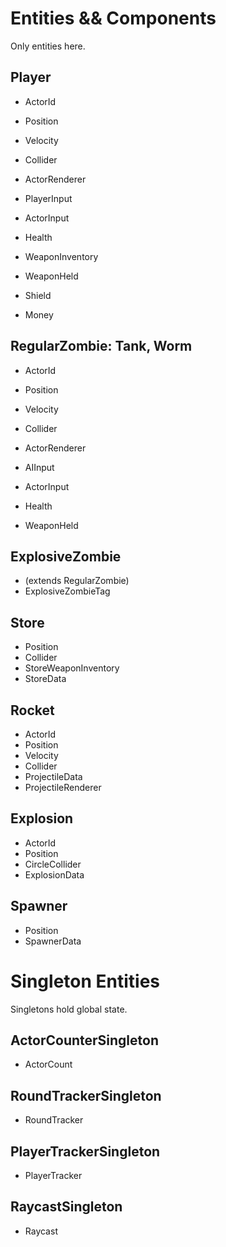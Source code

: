 
# Entities && Components

Only entities here.

## Player
* ActorId
* Position
* Velocity
* Collider
* ActorRenderer

* PlayerInput
* ActorInput
* Health
* WeaponInventory
* WeaponHeld

* Shield
* Money

## RegularZombie: Tank, Worm
* ActorId
* Position
* Velocity
* Collider
* ActorRenderer

* AIInput
* ActorInput
* Health
* WeaponHeld

## ExplosiveZombie
* (extends RegularZombie)
* ExplosiveZombieTag

## Store
* Position
* Collider
* StoreWeaponInventory
* StoreData

## Rocket
* ActorId
* Position
* Velocity
* Collider
* ProjectileData
* ProjectileRenderer

## Explosion
* ActorId
* Position
* CircleCollider
* ExplosionData

## Spawner
* Position
* SpawnerData


# Singleton Entities

Singletons hold global state.

## ActorCounterSingleton
* ActorCount

## RoundTrackerSingleton
* RoundTracker

## PlayerTrackerSingleton
* PlayerTracker

## RaycastSingleton
* Raycast
